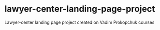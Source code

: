 # lawyer-center-landing-page-project
 Lawyer-center landing page project created on Vadim Prokopchuk courses
